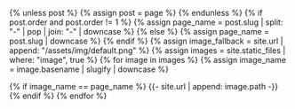 {% unless post %}
  {% assign post = page %}
{% endunless %}
{% if post.order and post.order != 1 %}
  {% assign page_name =  post.slug | split: "-" | pop | join: "-" | downcase %}
{% else %}
  {% assign page_name = post.slug  | downcase %}
{% endif %}
{% assign image_fallback =  site.url | append: "/assets/img/default.png" %}
{% assign images = site.static_files | where: "image", true %}
{% for image in images %}
  {% assign image_name = image.basename | slugify | downcase %}

  {% if image_name == page_name %}
    {{- site.url | append: image.path -}}
  {% endif %}
{% endfor %}
